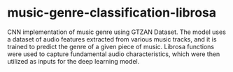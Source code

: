 # music-genre-classification-librosa
CNN implementation of music genre using GTZAN Dataset.
The model uses a dataset of audio features extracted from various music tracks, and it is trained to predict the genre of a given piece of music.
Librosa functions were used to capture fundamental audio characteristics, which were then utilized as inputs for the deep learning model.
